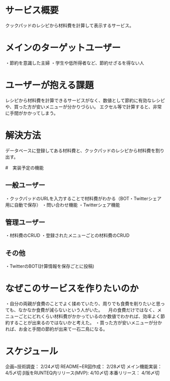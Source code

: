 # サービス概要
クックパッドのレシピから材料費を計算して表示するサービス。

# メインのターゲットユーザー
・節約を意識した主婦
・学生や低所得者など、節約せざるを得ない人

# ユーザーが抱える課題
レシピから材料費を計算できるサービスがなく、数値として節約に有効なレシピや、買った方が安いメニューが分かりづらい。
エクセル等で計算すると、非常に手間がかかってしまう。

# 解決方法
データベースに登録してある材料費と、クックパッドのレシピから材料費を割り出す。

#　実装予定の機能
## 一般ユーザー
・クックパッドのURLを入力することで材料費がわかる（BOT・Twitterシェア用に自動で保存）
・問い合わせ機能
・Twitterシェア機能

## 管理ユーザー
・材料費のCRUD
・登録されたメニューごとの材料費のCRUD

## その他
・TwitterのBOT(計算情報を保存ごとに投稿)

# なぜこのサービスを作りたいのか
・自分の両親が食費のことでよく揉めていたり、周りでも食費を削りたいと思っても、なかなか食費が減らないという人がいた。
　月の食費だけではなく、メニューごとにどれくらい材料費がかかっているのか数値でわかれば、効率よく節約することが出来るのではないかと考えた。
・買った方が安いメニューが分かれば、お金と手間の節約が出来て一石二鳥になる。

# スケジュール
企画~技術調査： 2/24〆切
README~ER図作成： 2/28〆切
メイン機能実装： 4/5〆切
β版をRUNTEQ内リリース(MVP): 4/10〆切
本番リリース： 4/16〆切